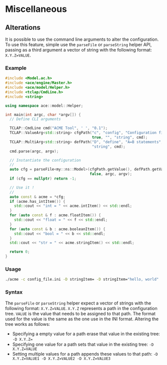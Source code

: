 # Miscellaneous

## Alterations

It is possible to use the command line arguments to alter the configuration. To use this feature, simple use the `parseFile` or `parseString` helper API, passing as a third argument a vector of string with the following format: `X.Y.Z=VALUE`.

### Example

```cpp
#include <Model.ac.h>
#include <ace/engine/Master.h>
#include <ace/model/Helper.h>
#include <tclap/CmdLine.h>
#include <string>

using namespace ace::model::Helper;

int main(int argc, char *argv[]) {
  // Define CLI arguments

  TCLAP::CmdLine cmd("ACME Tool", ' ', "0.1");
  TCLAP::ValueArg<std::string> cfgPath("c", "config", "Configuration file",
                                       true, "", "string", cmd);
  TCLAP::MultiArg<std::string> defPath("D", "define", "A=B statements", false,
                                       "string", cmd);
  cmd.parse(argc, argv);

  // Instantiate the configuration
  //
  auto cfg = parseFile<my::ns::Model>(cfgPath.getValue(), defPath.getValue(),
                                      false, argc, argv);
  if (cfg == nullptr) return -1;

  // Use it !
  //
  auto const & acme = *cfg;
  if (acme.has_intItem()) {
    std::cout << "int = " << acme.intItem() << std::endl;
  }
  for (auto const & f : acme.floatItem()) {
    std::cout << "float = " << f << std::endl;
  }
  for (auto const & b : acme.booleanItem()) {
    std::cout << "bool = " << b << std::endl;
  }
  std::cout << "str = " << acme.stringItem() << std::endl;

  return 0;
}
```

### Usage

```bash
./acme -c config_file.ini -D stringItem= -D stringItem="hello, world"
```

### Syntax

The `parseFile` or `parseString` helper expect a vector of strings with the following format: `X.Y.Z=VALUE`. `X.Y.Z` represents a path in the configuration tree. `VALUE` is the value that needs to be assigned to that path. The format used for the value is the same as the one use in the INI format. Altering the tree works as follows:

* Specifying a empty value for a path erase that value in the existing tree: `-D X.Y.Z=`
* Specifying one value for a path sets that value in the existing tree: `-D X.Y.Z=VALUE`
* Setting multiple values for a path appends these values to that path: `-D X.Y.Z=VALUE1 -D X.Y.Z=VALUE2 -D X.Y.Z=VALUE3`
